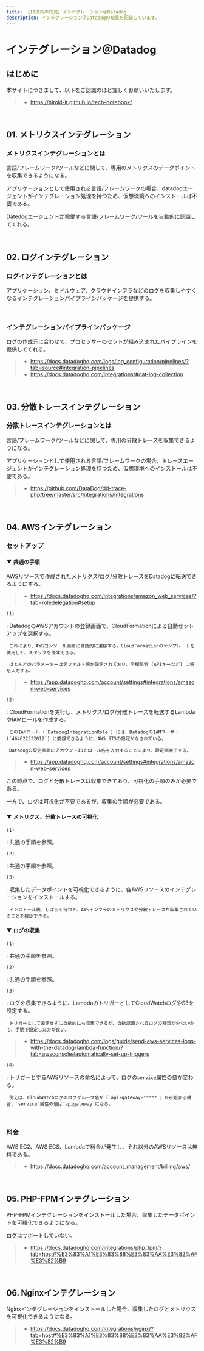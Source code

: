 ```yaml
---
title: 【IT技術の知見】インテグレーション＠Datadog
description: インテグレーション＠Datadogの知見を記録しています。
---
```


# インテグレーション＠Datadog

## はじめに

本サイトにつきまして、以下をご認識のほど宜しくお願いいたします。

> - https://hiroki-it.github.io/tech-notebook/

<br>

## 01. メトリクスインテグレーション

### メトリクスインテグレーションとは

言語/フレームワーク/ツールなどに関して、専用のメトリクスのデータポイントを収集できるようになる。

アプリケーションとして使用される言語/フレームワークの場合、datadogエージェントがインテグレーション処理を持つため、仮想環境へのインストールは不要である。

Datedogエージェントが稼働する言語/フレームワーク/ツールを自動的に認識してくれる。

<br>

## 02. ログインテグレーション

### ログインテグレーションとは

アプリケーション、ミドルウェア、クラウドインフラなどのログを収集しやすくなるインテグレーションパイプラインパッケージを提供する。

<br>

### インテグレーションパイプラインパッケージ

ログの作成元に合わせて、プロセッサーのセットが組み込まれたパイプラインを提供してくれる。

> - https://docs.datadoghq.com/logs/log_configuration/pipelines/?tab=source#integration-pipelines
> - https://docs.datadoghq.com/integrations/#cat-log-collection

<br>

## 03. 分散トレースインテグレーション

### 分散トレースインテグレーションとは

言語/フレームワーク/ツールなどに関して、専用の分散トレースを収集できるようになる。

アプリケーションとして使用される言語/フレームワークの場合、トレースエージェントがインテグレーション処理を持つため、仮想環境へのインストールは不要である。

> - https://github.com/DataDog/dd-trace-php/tree/master/src/Integrations/Integrations

<br>

## 04. AWSインテグレーション

### セットアップ

#### ▼ 共通の手順

AWSリソースで作成されたメトリクス/ログ/分散トレースをDatadogに転送できるようにする。

> - https://docs.datadoghq.com/integrations/amazon_web_services/?tab=roledelegation#setup

`(1)`

: DatadogのAWSアカウントの登録画面で、CloudFormationによる自動セットアップを選択する。

     これにより、AWSコンソール画面に自動的に遷移する。CloudFormationのテンプレートを使用して、スタックを作成できる。

     ほとんどのパラメーターはデフォルト値が設定されており、空欄部分 (APIキーなど) に値を入力する。

> - https://app.datadoghq.com/account/settings#integrations/amazon-web-services

`(2)`

: CloudFormationを実行し、メトリクス/ログ/分散トレースを転送するLambdaやIAMロールを作成する。

     このIAMロール (`DatadogIntegrationRole`) には、DatadogのIAMユーザー (`464622532012`) に委譲できるように、AWS STSの設定がなされている。

     Datadogの設定画面にアカウントIDとロール名を入力することにより、設定画完了する。

> - https://app.datadoghq.com/account/settings#integrations/amazon-web-services

この時点で、ログと分散トレースは収集できており、可視化の手順のみが必要である。

一方で、ログは可視化が不要であるが、収集の手順が必要である。

#### ▼ メトリクス、分散トレースの可視化

`(1)`

: 共通の手順を参照。

`(2)`

: 共通の手順を参照。

`(3)`

: 収集したデータポイントを可視化できるように、各AWSリソースのインテグレーションをインストールする。

     インストール後、しばらく待つと、AWSインフラのメトリクスや分散トレースが収集されていることを確認できる。

#### ▼ ログの収集

`(1)`

: 共通の手順を参照。

`(2)`

: 共通の手順を参照。

`(3)`

: ログを収集できるように、LambdaのトリガーとしてCloudWatchログやS3を設定する。

     トリガーとして設定せずに自動的にも収集できるが、自動認識されるログの種類が少ないので、手動で設定した方が良い。

> - https://docs.datadoghq.com/logs/guide/send-aws-services-logs-with-the-datadog-lambda-function/?tab=awsconsole#automatically-set-up-triggers

`(4)`

: トリガーとするAWSリソースの命名によって、ログの`service`属性の値が変わる。

     例えば、CloudWatchログのロググループ名が『`api-gateway-*****`』から始まる場合、`service`属性の値は`apigateway`になる。

<br>

### 料金

AWS EC2、AWS ECS、Lambdaで料金が発生し、それ以外のAWSリソースは無料である。

> - https://docs.datadoghq.com/account_management/billing/aws/

<br>

## 05. PHP-FPMインテグレーション

PHP-FPMインテグレーションをインストールした場合、収集したデータポイントを可視化できるようになる。

ログはサポートしていない。

> - https://docs.datadoghq.com/integrations/php_fpm/?tab=host#%E3%83%A1%E3%83%88%E3%83%AA%E3%82%AF%E3%82%B9

<br>

## 06. Nginxインテグレーション

Nginxインテグレーションをインストールした場合、収集したログとメトリクスを可視化できるようになる。

> - https://docs.datadoghq.com/integrations/nginx/?tab=host#%E3%83%A1%E3%83%88%E3%83%AA%E3%82%AF%E3%82%B9

